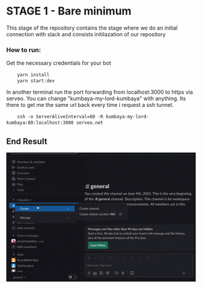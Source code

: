 # STAGE 1 - Bare minimum

This stage of the repository contains the stage where we do an initial connection with slack and consists initilazation of our repository
### How to run:

Get the necessary credentials for your bot 

```
    yarn install
    yarn start:dev
```

In another terminal run the port forwarding from localhost:3000 to https via serveo. You can change "kumbaya-my-lord-kumbaya" with anything. Its there to get me the same url back every time i request a ssh tunnel.

```
    ssh -o ServerAliveInterval=60 -R kumbaya-my-lord-kumbaya:80:localhost:3000 serveo.net
```


## End Result

![end-result](./images/1st.gif)